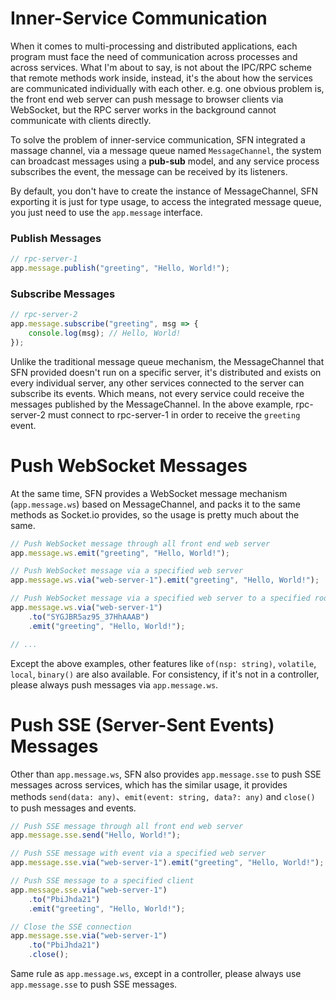 <!-- title: Message Channel; order: 10.1 -->

# Inner-Service Communication

When it comes to multi-processing and distributed applications, each program 
must face the need of communication across processes and across services. What 
I'm about to say, is not about the IPC/RPC scheme that remote methods work
inside, instead, it's the about how the services are communicated individually 
with each other. e.g. one obvious problem is, the front end web server can push 
message to browser clients via WebSocket, but the RPC server works in the 
background cannot communicate with clients directly.

To solve the problem of inner-service communication, SFN integrated a massage 
channel, via a message queue named `MessageChannel`, the system can broadcast 
messages using a **pub-sub** model, and any service process subscribes the event,
the message can be received by its listeners.

By default, you don't have to create the instance of MessageChannel, SFN 
exporting it is just for type usage, to access the integrated message queue, you
just need to use the `app.message` interface.

### Publish Messages

```typescript
// rpc-server-1
app.message.publish("greeting", "Hello, World!");
```

### Subscribe Messages

```typescript
// rpc-server-2
app.message.subscribe("greeting", msg => {
    console.log(msg); // Hello, World!
});
```

Unlike the traditional message queue mechanism, the MessageChannel that SFN 
provided doesn't run on a specific server, it's distributed and exists on every
individual server, any other services connected to the server can subscribe its 
events. Which means, not every service could receive the messages published by 
the MessageChannel. In the above example, rpc-server-2 must connect to 
rpc-server-1 in order to receive the `greeting` event.

# Push WebSocket Messages

At the same time, SFN provides a WebSocket message mechanism (`app.message.ws`)
based on MessageChannel, and packs it to the same methods as Socket.io provides,
so the usage is pretty much about the same.

```typescript
// Push WebSocket message through all front end web server
app.message.ws.emit("greeting", "Hello, World!");

// Push WebSocket message via a specified web server
app.message.ws.via("web-server-1").emit("greeting", "Hello, World!");

// Push WebSocket message via a specified web server to a specified room
app.message.ws.via("web-server-1")
    .to("SYGJBR5az95_37HhAAAB")
    .emit("greeting", "Hello, World!");

// ...
```

Except the above examples, other features like `of(nsp: string)`, `volatile`, 
`local`, `binary()` are also available. For consistency, if it's not in a 
controller, please always push messages via `app.message.ws`.

# Push SSE (Server-Sent Events) Messages

Other than `app.message.ws`, SFN also provides `app.message.sse` to push SSE 
messages across services, which has the similar usage, it provides methods
`send(data: any)`、`emit(event: string, data?: any)` and `close()` to push 
messages and events.

```typescript
// Push SSE message through all front end web server
app.message.sse.send("Hello, World!");

// Push SSE message with event via a specified web server
app.message.sse.via("web-server-1").emit("greeting", "Hello, World!");

// Push SSE message to a specified client
app.message.sse.via("web-server-1")
    .to("PbiJhda21")
    .emit("greeting", "Hello, World!");

// Close the SSE connection
app.message.sse.via("web-server-1")
    .to("PbiJhda21")
    .close();
```

Same rule as `app.message.ws`, except in a controller, please always use 
`app.message.sse` to push SSE messages.